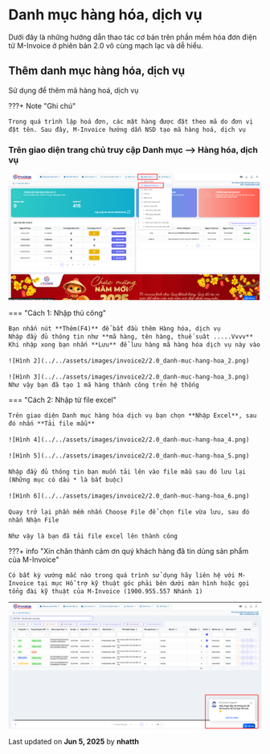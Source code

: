 # **Danh mục hàng hóa, dịch vụ**

Dưới đây là những hướng dẫn thao tác cơ bản trên phần mềm hóa đơn điện tử M-Invoice ở phiên bản 2.0 vô cùng mạch lạc và dễ hiểu.

## **Thêm danh mục hàng hóa, dịch vụ**

Sử dụng để thêm mã hàng hoá, dịch vụ

???+ Note "Ghi chú"

    Trong quá trình lập hoá đơn, các mặt hàng được đặt theo mã do đơn vị đặt tên. Sau đây, M-Invoice hướng dẫn NSD tạo mã hàng hoá, dịch vụ

### **Trên giao diện trang chủ truy cập Danh mục --> Hàng hóa, dịch vụ**

![Hình 1](../../assets/images/invoice2/2.0_danh-muc-hang-hoa_1.png)

=== "Cách 1: Nhập thủ công"

    Bạn nhấn nút **Thêm(F4)** để bắt đầu thêm Hàng hóa, dịch vụ
    Nhập đầy đủ thông tin như **mã hàng, tên hàng, thuế suât .....Vvvv**
    Khi nhập xong bạn nhấn **Lưu** để lưu hàng mã hàng hóa dịch vụ này vào

    ![Hình 2](../../assets/images/invoice2/2.0_danh-muc-hang-hoa_2.png)

    ![Hình 3](../../assets/images/invoice2/2.0_danh-muc-hang-hoa_3.png)
    Như vậy bạn đã tạo 1 mã hàng thành công trên hệ thống

=== "Cách 2: Nhập từ file excel"

    Trên giao diện Danh mục hàng hóa dịch vụ bạn chọn **Nhập Excel**, sau đó nhấn **Tải file mẫu**

    ![Hình 4](../../assets/images/invoice2/2.0_danh-muc-hang-hoa_4.png)

    ![Hình 5](../../assets/images/invoice2/2.0_danh-muc-hang-hoa_5.png)

    Nhập đầy đủ thông tin bạn muốn tải lên vào file mẫu sau đó lưu lại (Những mục có dấu * là bắt buộc)

    ![Hình 6](../../assets/images/invoice2/2.0_danh-muc-hang-hoa_6.png)

    Quay trở lại phần mềm nhấn Choose File để chọn file vừa lưu, sau đó nhấn Nhận File

    Như vậy là bạn đã tải file excel lên thành công

???+ info "Xin chân thành cảm ơn quý khách hàng đã tin dùng sản phẩm của M-Invoice"

    Có bất kỳ vướng mắc nào trong quá trình sử dụng hãy liên hệ với M-Invoice tại mục Hỗ trợ kỹ thuật góc phải bên dưới màn hình hoặc gọi tổng đài kỹ thuật của M-Invoice (1900.955.557 Nhánh 1)

![Hình 7](../../assets/images/invoice2/hotro.png)

<div class="last-updated">Last updated on <strong>Jun 5, 2025</strong> by <strong>nhatth</strong></div>
